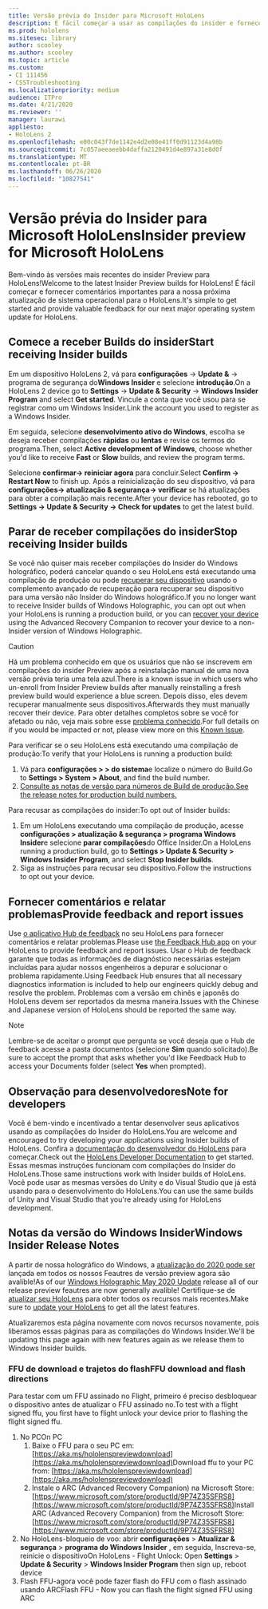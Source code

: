 ```yaml
---
title: Versão prévia do Insider para Microsoft HoloLens
description: É fácil começar a usar as compilações do insider e fornecer comentários importantes para a nossa próxima atualização de sistema operacional para o HoloLens.
ms.prod: hololens
ms.sitesec: library
author: scooley
ms.author: scooley
ms.topic: article
ms.custom:
- CI 111456
- CSSTroubleshooting
ms.localizationpriority: medium
audience: ITPro
ms.date: 4/21/2020
ms.reviewer: ''
manager: laurawi
appliesto:
- HoloLens 2
ms.openlocfilehash: e00c043f7de1142e4d2e08e41ff0d91123d4a98b
ms.sourcegitcommit: 7c057aeeaeebb4daffa2120491d4e897a31e8d0f
ms.translationtype: MT
ms.contentlocale: pt-BR
ms.lasthandoff: 06/26/2020
ms.locfileid: "10827541"
---
```

# <span data-ttu-id="451dd-103">Versão prévia do Insider para Microsoft HoloLens</span><span class="sxs-lookup"><span data-stu-id="451dd-103">Insider preview for Microsoft HoloLens</span></span>

<span data-ttu-id="451dd-104">Bem-vindo às versões mais recentes do insider Preview para HoloLens!</span><span class="sxs-lookup"><span data-stu-id="451dd-104">Welcome to the latest Insider Preview builds for HoloLens!</span></span>  <span data-ttu-id="451dd-105">É fácil começar e fornecer comentários importantes para a nossa próxima atualização de sistema operacional para o HoloLens.</span><span class="sxs-lookup"><span data-stu-id="451dd-105">It's simple to get started and provide valuable feedback for our next major operating system update for HoloLens.</span></span>

## <span data-ttu-id="451dd-106">Comece a receber Builds do insider</span><span class="sxs-lookup"><span data-stu-id="451dd-106">Start receiving Insider builds</span></span>

<span data-ttu-id="451dd-107">Em um dispositivo HoloLens 2, vá para **configurações**  ->  **Update &**  ->  programa de segurança do**Windows Insider** e selecione **introdução**.</span><span class="sxs-lookup"><span data-stu-id="451dd-107">On a HoloLens 2 device go to **Settings** -> **Update & Security** -> **Windows Insider Program** and select **Get started**.</span></span> <span data-ttu-id="451dd-108">Vincule a conta que você usou para se registrar como um Windows Insider.</span><span class="sxs-lookup"><span data-stu-id="451dd-108">Link the account you used to register as a Windows Insider.</span></span>

<span data-ttu-id="451dd-109">Em seguida, selecione **desenvolvimento ativo do Windows**, escolha se deseja receber compilações **rápidas** ou **lentas** e revise os termos do programa.</span><span class="sxs-lookup"><span data-stu-id="451dd-109">Then, select **Active development of Windows**, choose whether you'd like to receive **Fast** or **Slow** builds, and review the program terms.</span></span>

<span data-ttu-id="451dd-110">Selecione **confirmar-> reiniciar agora** para concluir.</span><span class="sxs-lookup"><span data-stu-id="451dd-110">Select **Confirm -> Restart Now** to finish up.</span></span> <span data-ttu-id="451dd-111">Após a reinicialização do seu dispositivo, vá para **configurações-> atualização & segurança-> verificar** se há atualizações para obter a compilação mais recente.</span><span class="sxs-lookup"><span data-stu-id="451dd-111">After your device has rebooted, go to **Settings -> Update & Security -> Check for updates** to get the latest build.</span></span>

## <span data-ttu-id="451dd-112">Parar de receber compilações do insider</span><span class="sxs-lookup"><span data-stu-id="451dd-112">Stop receiving Insider builds</span></span>

<span data-ttu-id="451dd-113">Se você não quiser mais receber compilações do Insider do Windows holográfico, poderá cancelar quando o seu HoloLens está executando uma compilação de produção ou pode [recuperar seu dispositivo](hololens-recovery.md) usando o complemento avançado de recuperação para recuperar seu dispositivo para uma versão não Insider do Windows holográfico.</span><span class="sxs-lookup"><span data-stu-id="451dd-113">If you no longer want to receive Insider builds of Windows Holographic, you can opt out when your HoloLens is running a production build, or you can [recover your device](hololens-recovery.md) using the Advanced Recovery Companion to recover your device to a non-Insider version of Windows Holographic.</span></span>

> [!CAUTION]
> <span data-ttu-id="451dd-114">Há um problema conhecido em que os usuários que não se inscrevem em compilações do insider Preview após a reinstalação manual de uma nova versão prévia teria uma tela azul.</span><span class="sxs-lookup"><span data-stu-id="451dd-114">There is a known issue in which users who un-enroll from Insider Preview builds after manually reinstalling a fresh preview build would experience a blue screen.</span></span> <span data-ttu-id="451dd-115">Depois disso, eles devem recuperar manualmente seus dispositivos.</span><span class="sxs-lookup"><span data-stu-id="451dd-115">Afterwards they must manually recover their device.</span></span> <span data-ttu-id="451dd-116">Para obter detalhes completos sobre se você for afetado ou não, veja mais sobre esse [problema conhecido](https://docs.microsoft.com/hololens/hololens-known-issues?source=docs#blue-screen-is-shown-after-unenrolling-from-insider-preview-builds-on-a-device-reflashed-with-a-insider-build).</span><span class="sxs-lookup"><span data-stu-id="451dd-116">For full details on if you would be impacted or not, please view more on this [Known Issue](https://docs.microsoft.com/hololens/hololens-known-issues?source=docs#blue-screen-is-shown-after-unenrolling-from-insider-preview-builds-on-a-device-reflashed-with-a-insider-build).</span></span>

<span data-ttu-id="451dd-117">Para verificar se o seu HoloLens está executando uma compilação de produção:</span><span class="sxs-lookup"><span data-stu-id="451dd-117">To verify that your HoloLens is running a production build:</span></span>

1. <span data-ttu-id="451dd-118">Vá para **configurações > > do sistema**e localize o número do Build.</span><span class="sxs-lookup"><span data-stu-id="451dd-118">Go to **Settings > System > About**, and find the build number.</span></span>
1. [<span data-ttu-id="451dd-119">Consulte as notas de versão para números de Build de produção.</span><span class="sxs-lookup"><span data-stu-id="451dd-119">See the release notes for production build numbers.</span></span>](hololens-release-notes.md)

<span data-ttu-id="451dd-120">Para recusar as compilações do insider:</span><span class="sxs-lookup"><span data-stu-id="451dd-120">To opt out of Insider builds:</span></span>

1. <span data-ttu-id="451dd-121">Em um HoloLens executando uma compilação de produção, acesse **configurações > atualização & segurança > programa Windows Insider**e selecione **parar compilações**do Office Insider.</span><span class="sxs-lookup"><span data-stu-id="451dd-121">On a HoloLens running a production build, go to **Settings > Update & Security > Windows Insider Program**, and select **Stop Insider builds**.</span></span>
1. <span data-ttu-id="451dd-122">Siga as instruções para recusar seu dispositivo.</span><span class="sxs-lookup"><span data-stu-id="451dd-122">Follow the instructions to opt out your device.</span></span>



## <span data-ttu-id="451dd-123">Fornecer comentários e relatar problemas</span><span class="sxs-lookup"><span data-stu-id="451dd-123">Provide feedback and report issues</span></span>

<span data-ttu-id="451dd-124">Use [o aplicativo Hub de feedback](hololens-feedback.md) no seu HoloLens para fornecer comentários e relatar problemas.</span><span class="sxs-lookup"><span data-stu-id="451dd-124">Please use [the Feedback Hub app](hololens-feedback.md) on your HoloLens to provide feedback and report issues.</span></span> <span data-ttu-id="451dd-125">Usar o Hub de feedback garante que todas as informações de diagnóstico necessárias estejam incluídas para ajudar nossos engenheiros a depurar e solucionar o problema rapidamente.</span><span class="sxs-lookup"><span data-stu-id="451dd-125">Using Feedback Hub ensures that all necessary diagnostics information is included to help our engineers quickly debug and resolve the problem.</span></span>  <span data-ttu-id="451dd-126">Problemas com a versão em chinês e japonês do HoloLens devem ser reportados da mesma maneira.</span><span class="sxs-lookup"><span data-stu-id="451dd-126">Issues with the Chinese and Japanese version of HoloLens should be reported the same way.</span></span>

> [!NOTE]
> <span data-ttu-id="451dd-127">Lembre-se de aceitar o prompt que pergunta se você deseja que o Hub de feedback acesse a pasta documentos (selecione **Sim** quando solicitado).</span><span class="sxs-lookup"><span data-stu-id="451dd-127">Be sure to accept the prompt that asks whether you'd like Feedback Hub to access your Documents folder (select **Yes** when prompted).</span></span>

## <span data-ttu-id="451dd-128">Observação para desenvolvedores</span><span class="sxs-lookup"><span data-stu-id="451dd-128">Note for developers</span></span>

<span data-ttu-id="451dd-129">Você é bem-vindo e incentivado a tentar desenvolver seus aplicativos usando as compilações do Insider do HoloLens.</span><span class="sxs-lookup"><span data-stu-id="451dd-129">You are welcome and encouraged to try developing your applications using Insider builds of HoloLens.</span></span>  <span data-ttu-id="451dd-130">Confira a [documentação do desenvolvedor do HoloLens](https://developer.microsoft.com/windows/mixed-reality/development) para começar.</span><span class="sxs-lookup"><span data-stu-id="451dd-130">Check out the [HoloLens Developer Documentation](https://developer.microsoft.com/windows/mixed-reality/development) to get started.</span></span> <span data-ttu-id="451dd-131">Essas mesmas instruções funcionam com compilações do Insider do HoloLens.</span><span class="sxs-lookup"><span data-stu-id="451dd-131">Those same instructions work with Insider builds of HoloLens.</span></span>  <span data-ttu-id="451dd-132">Você pode usar as mesmas versões do Unity e do Visual Studio que já está usando para o desenvolvimento do HoloLens.</span><span class="sxs-lookup"><span data-stu-id="451dd-132">You can use the same builds of Unity and Visual Studio that you're already using for HoloLens development.</span></span>


## <span data-ttu-id="451dd-133">Notas da versão do Windows Insider</span><span class="sxs-lookup"><span data-stu-id="451dd-133">Windows Insider Release Notes</span></span>

<span data-ttu-id="451dd-134">A partir de nossa holográfico do Windows, a [atualização do 2020 pode ser](hololens-release-notes.md) lançada em todos os nossos Feautres de versão preview agora são avalible!</span><span class="sxs-lookup"><span data-stu-id="451dd-134">As of our [Windows Holographic May 2020 Update](hololens-release-notes.md) release all of our release preview feautres are now generally avalible!</span></span> <span data-ttu-id="451dd-135">Certifique-se de [atualizar seu HoloLens](hololens-update-hololens.md) para obter todos os recursos mais recentes.</span><span class="sxs-lookup"><span data-stu-id="451dd-135">Make sure to [update your HoloLens](hololens-update-hololens.md) to get all the latest features.</span></span>  

<span data-ttu-id="451dd-136">Atualizaremos esta página novamente com novos recursos novamente, pois liberamos essas páginas para as compilações do Windows Insider.</span><span class="sxs-lookup"><span data-stu-id="451dd-136">We'll be updating this page again with new features again as we release them to Windows Insider builds.</span></span> 

### <span data-ttu-id="451dd-137">FFU de download e trajetos do flash</span><span class="sxs-lookup"><span data-stu-id="451dd-137">FFU download and flash directions</span></span>
<span data-ttu-id="451dd-138">Para testar com um FFU assinado no Flight, primeiro é preciso desbloquear o dispositivo antes de atualizar o FFU assinado no.</span><span class="sxs-lookup"><span data-stu-id="451dd-138">To test with a flight signed ffu, you first have to flight unlock your device prior to flashing the flight signed ffu.</span></span>
1. <span data-ttu-id="451dd-139">No PC</span><span class="sxs-lookup"><span data-stu-id="451dd-139">On PC</span></span>
    1. <span data-ttu-id="451dd-140">Baixe o FFU para o seu PC em:[https://aka.ms/hololenspreviewdownload](https://aka.ms/hololenspreviewdownload)</span><span class="sxs-lookup"><span data-stu-id="451dd-140">Download ffu to your PC from: [https://aka.ms/hololenspreviewdownload](https://aka.ms/hololenspreviewdownload)</span></span>
    1. <span data-ttu-id="451dd-141">Instale o ARC (Advanced Recovery Companion) na Microsoft Store:[https://www.microsoft.com/store/productId/9P74Z35SFRS8](https://www.microsoft.com/store/productId/9P74Z35SFRS8)</span><span class="sxs-lookup"><span data-stu-id="451dd-141">Install ARC (Advanced Recovery Companion) from the Microsoft Store: [https://www.microsoft.com/store/productId/9P74Z35SFRS8](https://www.microsoft.com/store/productId/9P74Z35SFRS8)</span></span> 
1. <span data-ttu-id="451dd-142">No HoloLens-bloqueio de voo: abrir **configurações**  >  **Atualizar & segurança**  >  **programa do Windows Insider** , em seguida, Inscreva-se, reinicie o dispositivo</span><span class="sxs-lookup"><span data-stu-id="451dd-142">On HoloLens - Flight Unlock: Open **Settings** > **Update & Security** > **Windows Insider Program** then sign up, reboot device</span></span>
1. <span data-ttu-id="451dd-143">Flash FFU-agora você pode fazer flash do FFU com o flash assinado usando ARC</span><span class="sxs-lookup"><span data-stu-id="451dd-143">Flash FFU - Now you can flash the flight signed FFU using ARC</span></span> 
